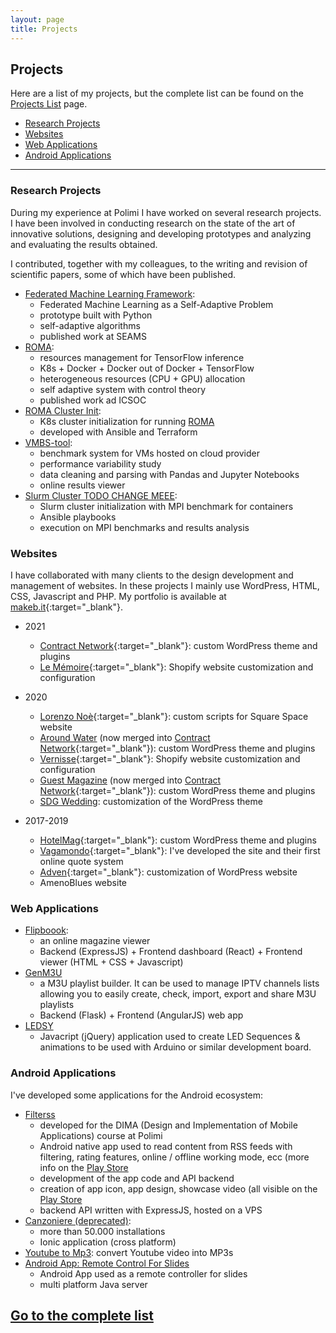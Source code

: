 ```yaml
---
layout: page
title: Projects
---
```


## Projects

Here are a list of my projects, but the complete list can be found on the [Projects List](/projects-list) page.

- [Research Projects](#research-projects)
- [Websites](#websites)
- [Web Applications](#web-applications)
- [Android Applications](#android-applications)

---

### Research Projects
During my experience at Polimi I have worked on several research projects. I have been involved in conducting research on the state of the art of innovative solutions, designing and developing prototypes and analyzing and evaluating the results obtained.

I contributed, together with my colleagues, to the writing and revision of scientific papers, some of which have been published.


- [Federated Machine Learning Framework](/projects/self-adaptive-fedml):
	- Federated Machine Learning as a Self-Adaptive Problem
	- prototype built with Python
	- self-adaptive algorithms
	- published work at SEAMS
- [ROMA](/projects/roma):
	- resources management for TensorFlow inference
	- K8s + Docker + Docker out of Docker + TensorFlow
	- heterogeneous resources (CPU + GPU) allocation
	- self adaptive system with control theory
	- published work ad ICSOC
- [ROMA Cluster Init](/projects/roma-cluster-init):
	- K8s cluster initialization for running [ROMA](/projects/ROMA)
	- developed with Ansible and Terraform
- [VMBS-tool](/projects/vmbs-tool):
	- benchmark system for VMs hosted on cloud provider
	- performance variability study
	- data cleaning and parsing with Pandas and Jupyter Notebooks
	- online results viewer
- [Slurm Cluster TODO CHANGE MEEE](/projects/slurm-cluster):
	- Slurm cluster initialization with MPI benchmark for containers
	- Ansible playbooks
	- execution on MPI benchmarks and results analysis


### Websites
I have collaborated with many clients to the design development and management of websites. In these projects I mainly use WordPress, HTML, CSS, Javascript and PHP.
My portfolio is available at [makeb.it](https://makeb.it/){:target="_blank"}.

- 2021
	- [Contract Network](https://contractnetwork.it/){:target="_blank"}: custom WordPress theme and plugins
	- [Le Mémoire](https://lememoire.it/){:target="_blank"}: Shopify website customization and configuration

- 2020
	- [Lorenzo Noè](https://www.lorenzonoe.com/){:target="_blank"}: custom scripts for Square Space website
	- [Around Water](https://aroundwater.it/) (now merged into [Contract Network](https://contractnetwork.it/){:target="_blank"}): custom WordPress theme and plugins
	- [Vernisse](https://vernisse.it/){:target="_blank"}: Shopify website customization and configuration
	- [Guest Magazine](https://guestmagazine.it/) (now merged into [Contract Network](https://contractnetwork.it/){:target="_blank"}): custom WordPress theme and plugins
	- [SDG Wedding](http://www.sdgwedding.it/): customization of the WordPress theme

- 2017-2019
	- [HotelMag](https://www.hotelmag.it/){:target="_blank"}: custom WordPress theme and plugins
	- [Vagamondo](https://www.vagamondo.com/){:target="_blank"}: I've developed the site and their first online quote system
	- [Adven](http://www.adven.it/){:target="_blank"}: customization of WordPress website
	- AmenoBlues website

### Web Applications
- [Flipboook](/projects/flipboook):
	- an online magazine viewer
	- Backend (ExpressJS) + Frontend dashboard (React) + Frontend viewer (HTML + CSS + Javascript)
- [GenM3U](/projects/genm3u)
	- a M3U playlist builder. It can be used to manage IPTV channels lists allowing you to easily create, check, import, export and share M3U playlists
	- Backend (Flask) + Frontend (AngularJS) web app
- [LEDSY](/projects/ledsy)
	- Javacript (jQuery) application used to create LED Sequences & animations to be used with Arduino or similar development board.

### Android Applications
I've developed some applications for the Android ecosystem:
- [Filterss](/projects/filterss)
	- developed for the DIMA (Design and Implementation of Mobile Applications) course at Polimi
	- Android native app used to read content from RSS feeds with filtering, rating features, online / offline working mode, ecc (more info on the [Play Store](https://play.google.com/store/apps/details?id=com.makebit.filterss)
	- development of the app code and API backend
	- creation of app icon, app design, showcase video (all visible on the [Play Store](https://play.google.com/store/apps/details?id=com.makebit.filterss)
	- backend API written with ExpressJS, hosted on a VPS
- [Canzoniere (deprecated)](/projects/canzoniere):
	- more than 50.000 installations
	- Ionic application (cross platform)
- [Youtube to Mp3](/projects/ytmp3): convert Youtube video into MP3s
- [Android App: Remote Control For Slides](projects/remote-control-for-slides)
	- Android App used as a remote controller for slides
	- multi platform Java server

<h2 class="button-primary">
	<a href="/projects-list">Go to the complete list</a>
</h2>
